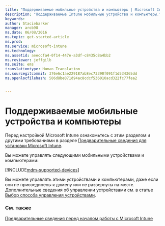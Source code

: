 ```yaml
---
title: "Поддерживаемые мобильные устройства и компьютеры | Microsoft Intune"
description: "Поддерживаемые Intune мобильные устройства и компьютеры."
keywords: 
author: Staciebarker
manager: arob98
ms.date: 06/08/2016
ms.topic: get-started-article
ms.prod: 
ms.service: microsoft-intune
ms.technology: 
ms.assetid: aeeccfa4-0f14-447e-a3df-c8435c8a4bb2
ms.reviewer: jeffgilb
ms.suite: ems
translationtype: Human Translation
ms.sourcegitcommit: 376e6c1ae229187ab8ec73390f091f1d534365dd
ms.openlocfilehash: 506d8be071d94ac8cdcf536010acd322fc77fea2


---
```


# Поддерживаемые мобильные устройства и компьютеры

Перед настройкой Microsoft Intune ознакомьтесь с этим разделом и другими требованиями в разделе [Предварительные сведения для установки Microsoft Intune](what-to-know-before-you-start-microsoft-intune.md). 

Вы можете управлять следующими мобильными устройствами и компьютерами:

[!INCLUDE[mdm-supported-devices](../includes/mdm-supported-devices.md)] 

Вы можете управлять этими устройствами и компьютерами, даже если они не присоединены к домену или не развернуты на месте. Дополнительные сведения об управлении устройствами см. в статье [Выбор способа управления устройствами](/Intune/get-started/choose-how-to-manage-devices).


### См. также
[Предварительные сведения перед началом работы с Microsoft Intune](what-to-know-before-you-start-microsoft-intune.md)


<!--HONumber=Jul16_HO3-->


